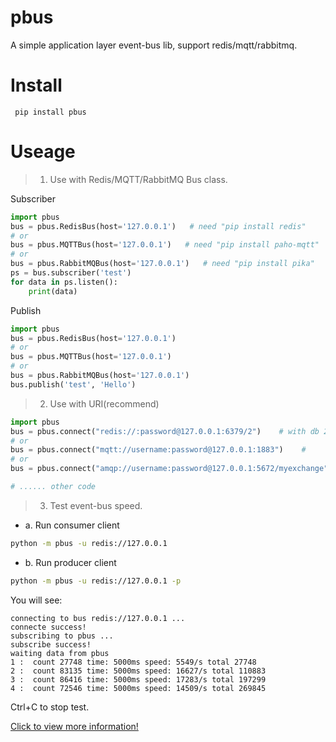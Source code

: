 pbus
===============
A simple application layer event-bus lib, support redis/mqtt/rabbitmq.

Install
===============
```
 pip install pbus
```

Useage
===============
> 1. Use with Redis/MQTT/RabbitMQ Bus class.

Subscriber

```python
import pbus
bus = pbus.RedisBus(host='127.0.0.1')   # need "pip install redis"
# or
bus = pbus.MQTTBus(host='127.0.0.1')   # need "pip install paho-mqtt"
# or
bus = pbus.RabbitMQBus(host='127.0.0.1')   # need "pip install pika"
ps = bus.subscriber('test')
for data in ps.listen():
    print(data)
```

Publish
```Python
import pbus
bus = pbus.RedisBus(host='127.0.0.1')
# or
bus = pbus.MQTTBus(host='127.0.0.1')
# or
bus = pbus.RabbitMQBus(host='127.0.0.1')
bus.publish('test', 'Hello')
```

> 2. Use with URI(recommend)
```Python
import pbus
bus = pbus.connect("redis://:password@127.0.0.1:6379/2")    # with db 2
# or
bus = pbus.connect("mqtt://username:password@127.0.0.1:1883")    #
# or 
bus = pbus.connect("amqp://username:password@127.0.0.1:5672/myexchange")    #  with "myexchange" exchange

# ...... other code

```

> 3. Test event-bus speed.
- a. Run consumer client
```bash
python -m pbus -u redis://127.0.0.1
```

- b. Run producer client
```bash
python -m pbus -u redis://127.0.0.1 -p
```

You will see:
```
connecting to bus redis://127.0.0.1 ...
connecte success!
subscribing to pbus ...
subscribe success!
waiting data from pbus
1 :  count 27748 time: 5000ms speed: 5549/s total 27748
2 :  count 83135 time: 5000ms speed: 16627/s total 110883
3 :  count 86416 time: 5000ms speed: 17283/s total 197299
4 :  count 72546 time: 5000ms speed: 14509/s total 269845
```

Ctrl+C to stop test.


[Click to view more information!](https://github.com/sintrb/pbus)